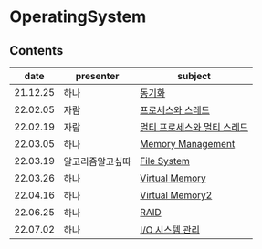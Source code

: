 # OperatingSystem

## Contents

| date     | presenter | subject       |
| -------- | --------- | ------------- |
|21.12.25|하나|[동기화](./synchronization.md)|
|22.02.05|자람|[프로세스와 스레드](./Process-vs-Thread.md)|
| 22.02.19| 자람      | [멀티 프로세스와 멀티 스레드](./Multi-Process-vs-Multi-Thread.md) |
| 22.03.05| 하나      | [Memory Management](./memory-management_hanah.md) |
| 22.03.19| 알고리즘알고싶따      | [File System](FileSystem.md) |
| 22.03.26| 하나      | [Virtual Memory](virtualMemory_hanah.md) |
| 22.04.16| 하나      | [Virtual Memory2](virtualMemory2_hanah.md) |
| 22.06.25 | 하나      | [RAID](./RAID_hanah.md) |
| 22.07.02 | 하나      | [I/O 시스템 관리](./InputOutput_System_hanah.md) |